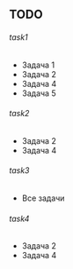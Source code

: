## TODO

###### task1
- Задача 1
- Задача 2
- Задача 4
- Задача 5

###### task2
- Задача 2
- Задача 4

###### task3
- Все задачи

###### task4
- Задача 2
- Задача 4